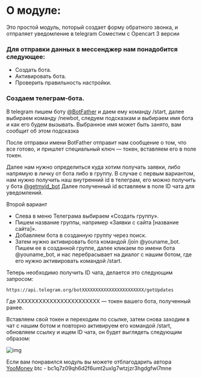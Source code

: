 # О модуле:
Это простой модуль, поторый создает форму обратного звонка, и отпраляет уведомление в telegram
Соместим c Opencart 3 версии

### Для отправки данных в мессенджер нам понадобится следующее:

- Создать бота.
- Активировать бота.
- Проверить правильность настройки.

### Создаем телеграм-бота.
В telegram пишем боту [@BotFather](https://t.me/botfather) и даем ему команду /start, далее выбираем команду /newbot, следуем подсказкам и выбираем имя бота и как его будем вызывать. Выбранное имя может быть занято, вам сообщит об этом подсказка

После отправки имени BotFather отправит нам сообщение о том, что все готово, и пришлет специальный ключ — токен, вставляем его в поле токен.

Далее нам нужно определиться куда хотим получать заявки, либо напрямую в личку от бота либо в группу.
В случае с первым вариантом, нам нужно получить наш внутренний id в телеграм, его можно получить у бота [@getmyid_bot](https://t.me/getmyid_bot)
Далее полученный id вставляем в поле ID чата для уведомлений.

Второй вариант
- Слева в меню Телеграма выбираем «Создать группу».
- Пишем название группы, например «Заявки с сайта [название сайта]».
- Добавляем бота в созданную группу через поиск.
- Затем нужно активировать бота командой /join @youname_bot. Пишем ее в созданной группе, далее кликаем по имени бота @youname_bot, и нас перебрасывает на диалог с нашим ботом, где его нужно активировать командой /start.

Теперь необходимо получить ID чата, делается это следующим запросом:

```
https://api.telegram.org/botXXXXXXXXXXXXXXXXXXXXXXX/getUpdates
```

Где XXXXXXXXXXXXXXXXXXXXXXX — токен вашего бота, полученный ранее.

Вставляем свой токен и переходим по ссылке, затем снова заходим в чат с нашим ботом и повторно активируем его командой /start, обновляем ссылку и ищем ID чата, он будет выглядеть следующим образом:

![img](https://i.imgur.com/fWMv1RD.png)

Если вам понравился модуль вы можете отблагодарить автора
[YooMoney](https://yoomoney.ru/to/410015628334909)
btc - bc1q7z09qh6d2f6umt2uxlg7wtzjzr3hgdgfwl7mne